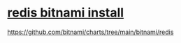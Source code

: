 # **[redis bitnami install](https://www.dragonflydb.io/guides/redis-kubernetes)**

<https://github.com/bitnami/charts/tree/main/bitnami/redis>

